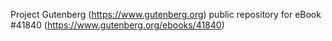 Project Gutenberg (https://www.gutenberg.org) public repository for eBook #41840 (https://www.gutenberg.org/ebooks/41840)
